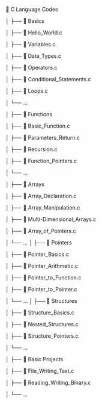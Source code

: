 📁 C Language Codes

│
├── 📁 Basics

│   ├── 📄 Hello_World.c

│   ├── 📄 Variables.c

│   ├── 📄 Data_Types.c

│   ├── 📄 Operators.c

│   ├── 📄 Conditional_Statements.c

│   ├── 📄 Loops.c

│   └── ...

│
├── 📁 Functions

│   ├── 📄 Basic_Function.c

│   ├── 📄 Parameters_Return.c

│   ├── 📄 Recursion.c

│   ├── 📄 Function_Pointers.c

│   └── ...

│
├── 📁 Arrays

│   ├── 📄 Array_Declaration.c

│   ├── 📄 Array_Manipulation.c

│   ├── 📄 Multi-Dimensional_Arrays.c

│   ├── 📄 Array_of_Pointers.c

│   └── ...
│
├── 📁 Pointers

│   ├── 📄 Pointer_Basics.c

│   ├── 📄 Pointer_Arithmetic.c

│   ├── 📄 Pointer_to_Function.c

│   ├── 📄 Pointer_to_Pointer.c

│   └── ...
│
├── 📁 Structures

│   ├── 📄 Structure_Basics.c

│   ├── 📄 Nested_Structures.c

│   ├── 📄 Structure_Pointers.c

│   └── ...

│
├── 📁 Basic Projects

│   ├── 📄 File_Writing_Text.c

│   ├── 📄 Reading_Writing_Binary.c

│   └── ...

